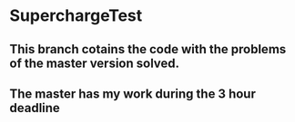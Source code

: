 # SuperchargeTest

## This branch cotains the code with the problems of the master version solved.
## The master has my work during the 3 hour deadline
 
